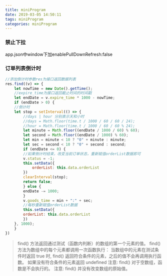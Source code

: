 ```yaml
---
title: miniProgram
date: 2019-03-05 14:50:11
tags: miniProgram
categories: miniProgram
---
```


### 禁止下拉
app.json中window下加enablePullDownRefresh:false

### 订单列表倒计时
```js
//添加倒计时参数res为接口返回数据列表
res.find((v) => {
    let nowTime = new Date().getTime();
    //expire_time为接口返回截止时间的时间戳
    let endDate = v.expire_time * 1000 - nowTime;
    if (endDate > 0) {
    //倒计时
    let stop = setInterval(() => {
        //days | hour 分别表示天和小时
        //days = Math.floor(time.t / 1000 / 60 / 60 / 24);
        //hour = Math.floor(time.t / 1000 / 60 / 60 % 24);
        let minute = Math.floor((endDate / 1000 / 60) % 60);
        let second = Math.floor((endDate / 1000) % 60);
        let min = minute < 10 ? "0" + minute : minute;
        let sec = second < 10 ? "0" + second : second;
        if (endDate <= 0) {
        //如果倒计时结束，改变当前订单状态，重新赋值orderList数据即可
        v.status = -1;
        this.setData({
            orderList: this.data.orderList
        })
        clearInterval(stop);
        return false;
        } else {
        endDate -= 1000;
        }
        v.goods_time = min + ":" + sec;
        //每秒重新赋值orderList数据
        this.setData({
        orderList: this.data.orderList
        })
    }, 1000);
    }
})
```
> find() 方法返回通过测试（函数内判断）的数组的第一个元素的值。
find() 方法为数组中的每个元素都调用一次函数执行：
当数组中的元素在测试条件时返回 true 时, find() 返回符合条件的元素，之后的值不会再调用执行函数。
如果没有符合条件的元素返回 undefined
注意: find() 对于空数组，函数是不会执行的。
注意: find() 并没有改变数组的原始值。